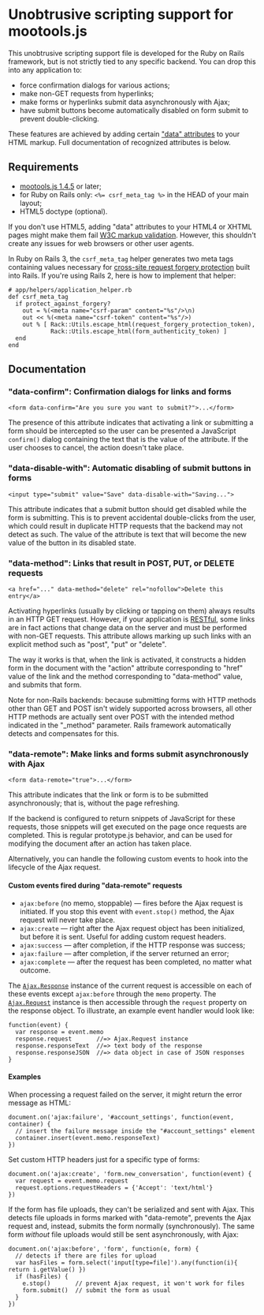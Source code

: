 Unobtrusive scripting support for mootools.js
==============================================

This unobtrusive scripting support file is developed for the Ruby on Rails framework, but is not strictly tied to any specific backend. You can drop this into any application to:

- force confirmation dialogs for various actions;
- make non-GET requests from hyperlinks;
- make forms or hyperlinks submit data asynchronously with Ajax;
- have submit buttons become automatically disabled on form submit to prevent double-clicking.

These features are achieved by adding certain ["data" attributes][data] to your HTML markup. Full documentation of recognized attributes is below.

Requirements
------------

- [mootools.js 1.4.5][mootools] or later;
- for Ruby on Rails only: `<%= csrf_meta_tag %>` in the HEAD of your main layout;
- HTML5 doctype (optional).

If you don't use HTML5, adding "data" attributes to your HTML4 or XHTML pages might make them fail [W3C markup validation][validator]. However, this shouldn't create any issues for web browsers or other user agents.

In Ruby on Rails 3, the `csrf_meta_tag` helper generates two meta tags containing values necessary for [cross-site request forgery protection][csrf] built into Rails. If you're using Rails 2, here is how to implement that helper:

    # app/helpers/application_helper.rb
    def csrf_meta_tag
      if protect_against_forgery?
        out = %(<meta name="csrf-param" content="%s"/>\n)
        out << %(<meta name="csrf-token" content="%s"/>)
        out % [ Rack::Utils.escape_html(request_forgery_protection_token),
                Rack::Utils.escape_html(form_authenticity_token) ]
      end
    end

Documentation
-------------

### "data-confirm": Confirmation dialogs for links and forms

    <form data-confirm="Are you sure you want to submit?">...</form>

The presence of this attribute indicates that activating a link or submitting a form should be intercepted so the user can be presented a JavaScript `confirm()` dialog containing the text that is the value of the attribute. If the user chooses to cancel, the action doesn't take place.

### "data-disable-with": Automatic disabling of submit buttons in forms

    <input type="submit" value="Save" data-disable-with="Saving...">

This attribute indicates that a submit button should get disabled while the form is submitting. This is to prevent accidental double-clicks from the user, which could result in duplicate HTTP requests that the backend may not detect as such. The value of the attribute is text that will become the new value of the button in its disabled state.

### "data-method": Links that result in POST, PUT, or DELETE requests

    <a href="..." data-method="delete" rel="nofollow">Delete this entry</a>

Activating hyperlinks (usually by clicking or tapping on them) always results in an HTTP GET request. However, if your application is [RESTful][], some links are in fact actions that change data on the server and must be performed with non-GET requests. This attribute allows marking up such links with an explicit method such as "post", "put" or "delete".

The way it works is that, when the link is activated, it constructs a hidden form in the document with the "action" attribute corresponding to "href" value of the link and the method corresponding to "data-method" value, and submits that form.

Note for non-Rails backends: because submitting forms with HTTP methods other than GET and POST isn't widely supported across browsers, all other HTTP methods are actually sent over POST with the intended method indicated in the "_method" parameter. Rails framework automatically detects and compensates for this.

### "data-remote": Make links and forms submit asynchronously with Ajax

    <form data-remote="true">...</form>

This attribute indicates that the link or form is to be submitted asynchronously; that is, without the page refreshing.

If the backend is configured to return snippets of JavaScript for these requests, those snippets will get executed on the page once requests are completed. This is regular prototype.js behavior, and can be used for modifying the document after an action has taken place.

Alternatively, you can handle the following custom events to hook into the lifecycle of the Ajax request.

#### Custom events fired during "data-remote" requests

- `ajax:before` (no memo, stoppable) — fires before the Ajax request is initiated. If you stop this event with `event.stop()` method, the Ajax request will never take place.
- `ajax:create` — right after the Ajax request object has been initialized, but before it is sent. Useful for adding custom request headers.
- `ajax:success` — after completion, if the HTTP response was success;
- `ajax:failure` — after completion, if the server returned an error;
- `ajax:complete` — after the request has been completed, no matter what outcome.

The [`Ajax.Response`][response] instance of the current request is accessible on each of these events except `ajax:before` through the `memo` property. The [`Ajax.Request`][ajax] instance is then accessible through the `request` property on the response object. To illustrate, an example event handler would look like:

    function(event) {
      var response = event.memo
      response.request       //=> Ajax.Request instance
      response.responseText  //=> text body of the response
      response.responseJSON  //=> data object in case of JSON responses
    }

#### Examples

When processing a request failed on the server, it might return the error message as HTML:

    document.on('ajax:failure', '#account_settings', function(event, container) {
      // insert the failure message inside the "#account_settings" element
      container.insert(event.memo.responseText)
    })

Set custom HTTP headers just for a specific type of forms:

    document.on('ajax:create', 'form.new_conversation', function(event) {
      var request = event.memo.request
      request.options.requestHeaders = {'Accept': 'text/html'}
    })

If the form has file uploads, they can't be serialized and sent with Ajax. This detects file uploads in forms marked with "data-remote", prevents the Ajax request and, instead, submits the form normally (synchronously). The same form *without* file uploads would still be sent asynchronously, with Ajax:

    document.on('ajax:before', 'form', function(e, form) {
      // detects if there are files for upload
      var hasFiles = form.select('input[type=file]').any(function(i){ return i.getValue() })
      if (hasFiles) {
        e.stop()       // prevent Ajax request, it won't work for files
        form.submit()  // submit the form as usual
      }
    })

[data]: http://dev.w3.org/html5/spec/elements.html#embedding-custom-non-visible-data-with-the-data-attributes "Embedding custom non-visible data with the data-* attributes"
[mootools]: http://mootools.net/download
[validator]: http://validator.w3.org/
[csrf]: http://api.rubyonrails.org/classes/ActionController/RequestForgeryProtection.html
[RESTful]: http://en.wikipedia.org/wiki/Representational_State_Transfer "Representational State Transfer"
[ajax]: http://prototypejs.github.com/doc/edge/ajax/Ajax/Request/
[response]: http://prototypejs.github.com/doc/edge/ajax/Ajax/Response/